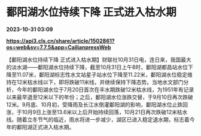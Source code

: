 # 鄱阳湖水位持续下降 正式进入枯水期

**2023-10-31 03:09**

**https://api3.cls.cn/share/article/1502861?os=web&sv=7.7.5&app=CailianpressWeb**

【鄱阳湖水位持续下降 正式进入枯水期】财联社10月31日电，连日来，我国最大的淡水湖——鄱阳湖水位持续下降，截至10月31日上午8时，鄱阳湖都昌站水位下降至11.07米，鄱阳湖标志性水文站星子站水位下降至11.22米，鄱阳湖水位稳定维持在12米枯水线以下，即将跌破11米线，并继续保持下降态势。当地水文部门分析，今年的鄱阳湖水位于7月20日首次在丰水期跌破12米枯水线，为1951年有记录以来最早退至12米以下的年份；之后，鄱阳湖水位涨跌交替，于9月10日再次跌破12米。9月底、10月初，受降雨及长江水倒灌鄱阳湖的影响，鄱阳湖水位止跌回涨，于10月9日上涨至13.6米以上后开始持续回落，10月21日再次跌破12米枯水线。随着立冬节气的临近，雨水将进一步减少，湖区已进入稳定退水期，标志着今年的鄱阳湖正式进入枯水期。